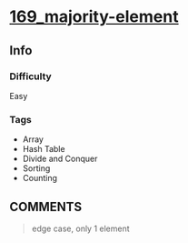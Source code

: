 # [169_majority-element](https://leetcode.com/problems/majority-element/submissions/1495221909/)

## Info

### Difficulty

Easy

### Tags

- Array
- Hash Table
- Divide and Conquer
- Sorting
- Counting

## __COMMENTS__

> edge case, only 1 element
